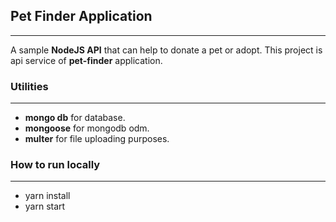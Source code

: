 ## Pet Finder Application
---
A sample **NodeJS API** that can help to donate a pet or adopt. This project is api service of **pet-finder** application.


### Utilities
---
- **mongo db** for database.
- **mongoose**  for mongodb odm.
- **multer**  for file uploading purposes.


### How to run locally
---
- yarn install
- yarn start

